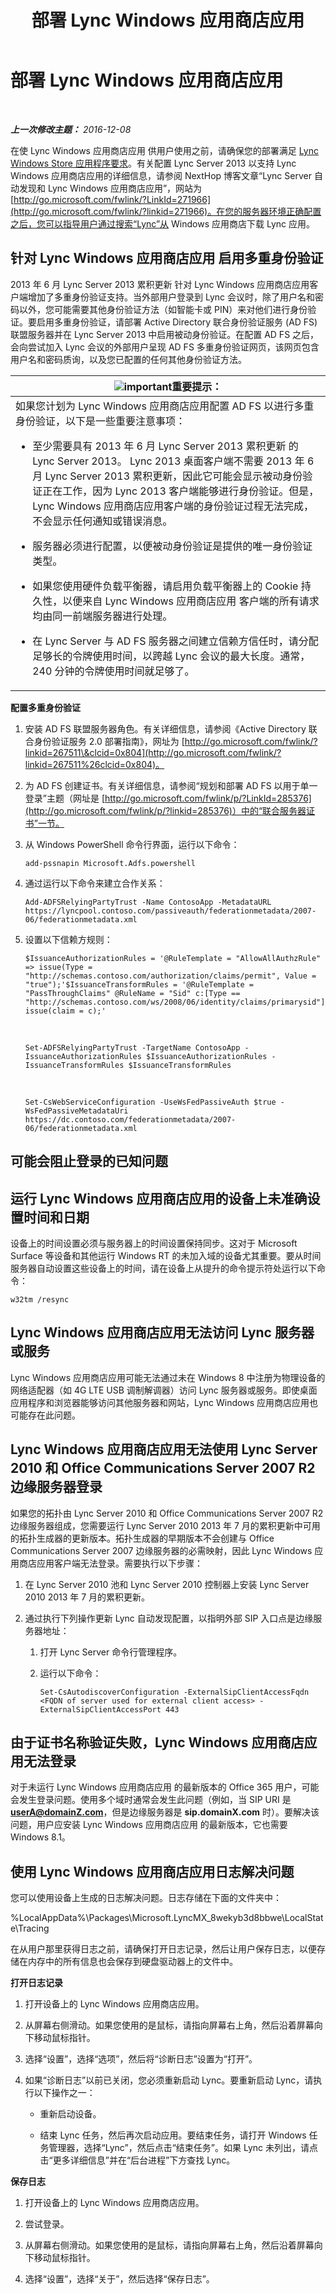 ﻿---
title: 部署 Lync Windows 应用商店应用
TOCTitle: 部署 Lync Windows 应用商店应用
ms:assetid: 9e00aaf4-15f9-4356-9ed7-5a58a2bfa043
ms:mtpsurl: https://technet.microsoft.com/zh-cn/library/JJ822971(v=OCS.15)
ms:contentKeyID: 52061086
ms.date: 12/10/2016
mtps_version: v=OCS.15
ms.translationtype: HT
---

# 部署 Lync Windows 应用商店应用

 

_**上一次修改主题：** 2016-12-08_

在使 Lync Windows 应用商店应用 供用户使用之前，请确保您的部署满足 [Lync Windows Store 应用程序要求](lync-server-2013-lync-windows-store-app-requirements.md)。有关配置 Lync Server 2013 以支持 Lync Windows 应用商店应用的详细信息，请参阅 NextHop 博客文章“Lync Server 自动发现和 Lync Windows 应用商店应用”，网站为 [http://go.microsoft.com/fwlink/?LinkId=271966](http://go.microsoft.com/fwlink/?linkid=271966)。在您的服务器环境正确配置之后，您可以指导用户通过搜索“Lync”从 Windows 应用商店下载 Lync 应用。

## 针对 Lync Windows 应用商店应用 启用多重身份验证

2013 年 6 月 Lync Server 2013 累积更新 针对 Lync Windows 应用商店应用客户端增加了多重身份验证支持。当外部用户登录到 Lync 会议时，除了用户名和密码以外，您可能需要其他身份验证方法（如智能卡或 PIN）来对他们进行身份验证。要启用多重身份验证，请部署 Active Directory 联合身份验证服务 (AD FS) 联盟服务器并在 Lync Server 2013 中启用被动身份验证。在配置 AD FS 之后，会向尝试加入 Lync 会议的外部用户呈现 AD FS 多重身份验证网页，该网页包含用户名和密码质询，以及您已配置的任何其他身份验证方法。

<table>
<colgroup>
<col style="width: 100%" />
</colgroup>
<thead>
<tr class="header">
<th><img src="images/Gg398794.important(OCS.15).gif" title="important" alt="important" />重要提示：</th>
</tr>
</thead>
<tbody>
<tr class="odd">
<td>如果您计划为 Lync Windows 应用商店应用配置 AD FS 以进行多重身份验证，以下是一些重要注意事项：
<ul>
<li><p>至少需要具有 2013 年 6 月 Lync Server 2013 累积更新 的 Lync Server 2013。 Lync 2013 桌面客户端不需要 2013 年 6 月 Lync Server 2013 累积更新，因此它可能会显示被动身份验证正在工作，因为 Lync 2013 客户端能够进行身份验证。但是，Lync Windows 应用商店应用客户端的身份验证过程无法完成，不会显示任何通知或错误消息。</p></li>
<li><p>服务器必须进行配置，以便被动身份验证是提供的唯一身份验证类型。</p></li>
<li><p>如果您使用硬件负载平衡器，请启用负载平衡器上的 Cookie 持久性，以便来自 Lync Windows 应用商店应用 客户端的所有请求均由同一前端服务器进行处理。</p></li>
<li><p>在 Lync Server 与 AD FS 服务器之间建立信赖方信任时，请分配足够长的令牌使用时间，以跨越 Lync 会议的最大长度。通常，240 分钟的令牌使用时间就足够了。</p></li>
</ul></td>
</tr>
</tbody>
</table>


**配置多重身份验证**

1.  安装 AD FS 联盟服务器角色。有关详细信息，请参阅《Active Directory 联合身份验证服务 2.0 部署指南》，网址为 [http://go.microsoft.com/fwlink/?linkid=267511\&clcid=0x804](http://go.microsoft.com/fwlink/?linkid=267511%26clcid=0x804)。

2.  为 AD FS 创建证书。有关详细信息，请参阅“规划和部署 AD FS 以用于单一登录”主题（网址是 [http://go.microsoft.com/fwlink/p/?LinkId=285376](http://go.microsoft.com/fwlink/p/?linkid=285376)）中的“联合服务器证书”一节。

3.  从 Windows PowerShell 命令行界面，运行以下命令：
    
        add-pssnapin Microsoft.Adfs.powershell

4.  通过运行以下命令来建立合作关系：
    
        Add-ADFSRelyingPartyTrust -Name ContosoApp -MetadataURL https://lyncpool.contoso.com/passiveauth/federationmetadata/2007-06/federationmetadata.xml

5.  设置以下信赖方规则：
    
        $IssuanceAuthorizationRules = '@RuleTemplate = "AllowAllAuthzRule" => issue(Type = "http://schemas.contoso.com/authorization/claims/permit", Value = "true");'$IssuanceTransformRules = '@RuleTemplate = "PassThroughClaims" @RuleName = "Sid" c:[Type == "http://schemas.contoso.com/ws/2008/06/identity/claims/primarysid"]=> issue(claim = c);'

       &nbsp;
    
        Set-ADFSRelyingPartyTrust -TargetName ContosoApp -IssuanceAuthorizationRules $IssuanceAuthorizationRules -IssuanceTransformRules $IssuanceTransformRules

       &nbsp;
    
        Set-CsWebServiceConfiguration -UseWsFedPassiveAuth $true -WsFedPassiveMetadataUri https://dc.contoso.com/federationmetadata/2007-06/federationmetadata.xml

## 可能会阻止登录的已知问题

## 运行 Lync Windows 应用商店应用的设备上未准确设置时间和日期

设备上的时间设置必须与服务器上的时间设置保持同步。这对于 Microsoft Surface 等设备和其他运行 Windows RT 的未加入域的设备尤其重要。要从时间服务器自动设置这些设备上的时间，请在设备上从提升的命令提示符处运行以下命令：

    w32tm /resync

## Lync Windows 应用商店应用无法访问 Lync 服务器或服务

Lync Windows 应用商店应用可能无法通过未在 Windows 8 中注册为物理设备的网络适配器（如 4G LTE USB 调制解调器）访问 Lync 服务器或服务。即使桌面应用程序和浏览器能够访问其他服务器和网站，Lync Windows 应用商店应用也可能存在此问题。

## Lync Windows 应用商店应用无法使用 Lync Server 2010 和 Office Communications Server 2007 R2 边缘服务器登录

如果您的拓扑由 Lync Server 2010 和 Office Communications Server 2007 R2 边缘服务器组成，您需要运行 Lync Server 2010 2013 年 7 月的累积更新中可用的拓扑生成器的更新版本。拓扑生成器的早期版本不会创建与 Office Communications Server 2007 边缘服务器的必需映射，因此 Lync Windows 应用商店应用客户端无法登录。需要执行以下步骤：

1.  在 Lync Server 2010 池和 Lync Server 2010 控制器上安装 Lync Server 2010 2013 年 7 月的累积更新。

2.  通过执行下列操作更新 Lync 自动发现配置，以指明外部 SIP 入口点是边缘服务器地址：
    
    1.  打开 Lync Server 命令行管理程序。
    
    2.  运行以下命令：
        
            Set-CsAutodiscoverConfiguration -ExternalSipClientAccessFqdn <FQDN of server used for external client access> -ExternalSipClientAccessPort 443

## 由于证书名称验证失败，Lync Windows 应用商店应用无法登录

对于未运行 Lync Windows 应用商店应用 的最新版本的 Office 365 用户，可能会发生登录问题。使用多个域时通常会发生此问题（例如，当 SIP URI 是 **userA@domainZ.com**，但是边缘服务器是 **sip.domainX.com** 时）。要解决该问题，用户应安装 Lync Windows 应用商店应用 的最新版本，它也需要 Windows 8.1。

## 使用 Lync Windows 应用商店应用日志解决问题

您可以使用设备上生成的日志解决问题。日志存储在下面的文件夹中：

%LocalAppData%\\Packages\\Microsoft.LyncMX\_8wekyb3d8bbwe\\LocalState\\Tracing

在从用户那里获得日志之前，请确保打开日志记录，然后让用户保存日志，以便存储在内存中的所有信息也会保存到硬盘驱动器上的文件中。

**打开日志记录**

1.  打开设备上的 Lync Windows 应用商店应用。

2.  从屏幕右侧滑动。如果您使用的是鼠标，请指向屏幕右上角，然后沿着屏幕向下移动鼠标指针。

3.  选择“设置”，选择“选项”，然后将“诊断日志”设置为“打开”。

4.  如果“诊断日志”以前已关闭，您必须重新启动 Lync。要重新启动 Lync，请执行以下操作之一：
    
      - 重新启动设备。
    
      - 结束 Lync 任务，然后再次启动应用。要结束任务，请打开 Windows 任务管理器，选择“Lync”，然后点击“结束任务”。如果 Lync 未列出，请点击“更多详细信息”并在“后台进程”下方查找 Lync。

**保存日志**

1.  打开设备上的 Lync Windows 应用商店应用。

2.  尝试登录。

3.  从屏幕右侧滑动。如果您使用的是鼠标，请指向屏幕右上角，然后沿着屏幕向下移动鼠标指针。

4.  选择“设置”，选择“关于”，然后选择“保存日志”。

